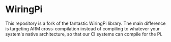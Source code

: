 WiringPi
===
This repository is a fork of the fantastic WiringPi library. The main difference is targeting ARM cross-compilation instead of compiling to whatever your system's native architecture, so that our CI systems can compile for the Pi.
